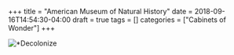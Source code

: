 +++
title = "American Museum of Natural History"
date = 2018-09-16T14:54:30-04:00
draft = true
tags = []
categories = ["Cabinets of Wonder"]
+++

![*Decolonize](/images/decolonize.jpg)
